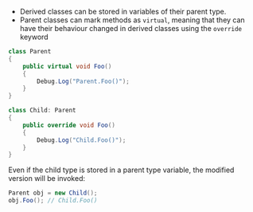 - Derived classes can be stored in variables of their parent type.
- Parent classes can mark methods as `virtual`, meaning that they can have their behaviour changed in derived classes using the `override` keyword

```c#
class Parent 
{
	public virtual void Foo() 
	{
		Debug.Log("Parent.Foo()");
	}
}

class Child: Parent
{
	public override void Foo() 
	{
		Debug.Log("Child.Foo()");
	}
}
```

Even if the child type is stored in a parent type variable, the modified version will be invoked:

```c#
Parent obj = new Child();
obj.Foo(); // Child.Foo()
```

